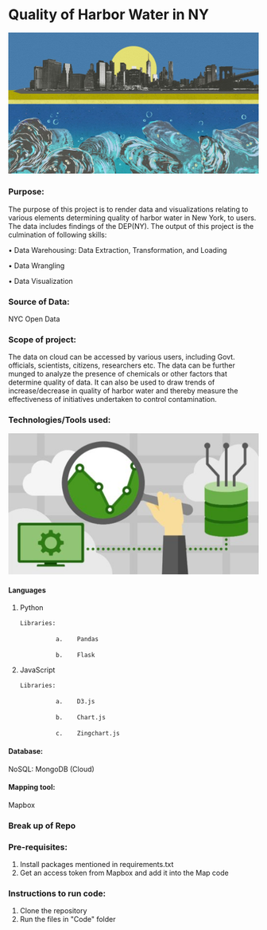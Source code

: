 # Quality of Harbor Water in NY

![alt text](https://github.com/Nitin1882/D3.JS-Datadriven-Visuals/blob/master/Images/NYC%20harbor.jpg)
 
### Purpose:
The purpose of this project is to render data and visualizations relating to various elements determining quality of harbor water in New York, to users. The data includes findings of the DEP(NY). The output of this project is the culmination of following skills:

•	Data Warehousing: Data Extraction, Transformation, and Loading

•	Data Wrangling 

•	Data Visualization

### Source of Data:
NYC Open Data 

### Scope of project: 
The data on cloud can be accessed by various users, including Govt. officials, scientists, citizens, researchers etc.
The data can be further munged to analyze the presence of chemicals or other factors that determine quality of data. 
It can also be used to draw trends of increase/decrease in quality of harbor water and thereby measure the effectiveness of 
initiatives undertaken to control contamination.

### Technologies/Tools used: 

   ![alt text](https://github.com/Nitin1882/D3.JS-Datadriven-Visuals/blob/master/Images/tools.jpg)
               
#### Languages
1.	Python

        Libraries:
        
                  a.	Pandas
                  
                  b.	Flask
2.	JavaScript

        Libraries:
        
                  a.	D3.js
                  
                  b.	Chart.js
                  
                  c.	Zingchart.js
                  

#### Database:
NoSQL: MongoDB (Cloud)

#### Mapping tool:
Mapbox

### Break up of Repo 

### Pre-requisites:
1. Install packages mentioned in requirements.txt
2. Get an access token from Mapbox and add it into the Map code

### Instructions to run code:
1. Clone the repository
2. Run the files in "Code" folder 


